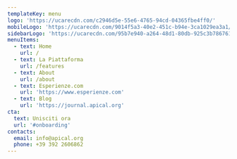 ```yaml
---
templateKey: menu
logo: 'https://ucarecdn.com/c2946d5e-55e6-4765-94cd-04365fbe4ff0/'
mobileLogo: 'https://ucarecdn.com/9014f5a3-40e2-451c-b94e-3ca1029ea3a1/'
sidebarLogo: 'https://ucarecdn.com/95b7e940-a264-48d1-80db-925c3b786761/'
menuItems:
  - text: Home
    url: /
  - text: La Piattaforma
    url: /features
  - text: About
    url: /about
  - text: Esperienze.com
    url: 'https://www.esperienze.com'
  - text: Blog
    url: 'https://journal.apical.org'
cta:
  text: Unisciti ora
  url: '#onboarding'
contacts:
  email: info@apical.org
  phone: +39 392 2606862
---
```


